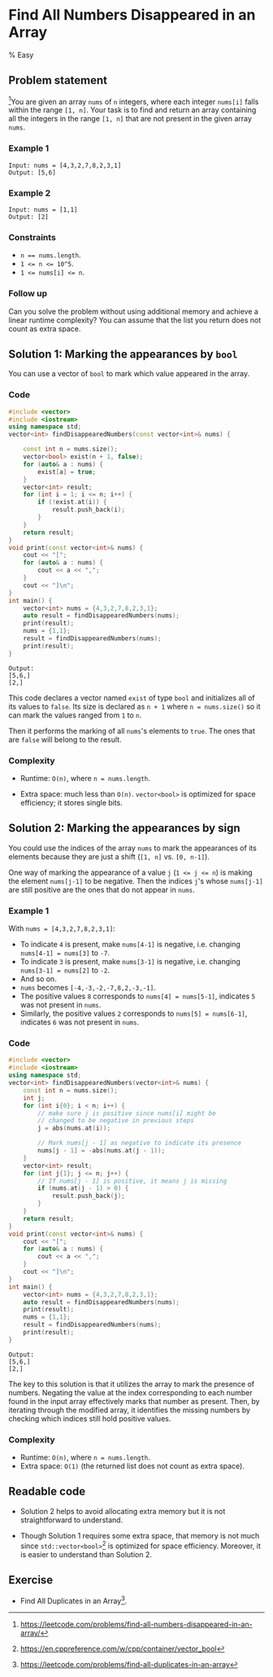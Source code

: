 # Find All Numbers Disappeared in an Array
% Easy 

## Problem statement

[^url]You are given an array `nums` of `n` integers, where each integer `nums[i]` falls within the range `[1, n]`. Your task is to find and return an array containing all the integers in the range `[1, n]` that are not present in the given array `nums`.

[^url]: https://leetcode.com/problems/find-all-numbers-disappeared-in-an-array/ 
### Example 1
```text
Input: nums = [4,3,2,7,8,2,3,1]
Output: [5,6]
```

### Example 2
```text
Input: nums = [1,1]
Output: [2]
```

### Constraints
* `n == nums.length`.
* `1 <= n <= 10^5`.
* `1 <= nums[i] <= n`.
 

### Follow up

Can you solve the problem without using additional memory and achieve a linear runtime complexity? You can assume that the list you return does not count as extra space.

## Solution 1: Marking the appearances by `bool`

You can use a vector of `bool` to mark which value appeared in the array.

### Code

```cpp
#include <vector>
#include <iostream>
using namespace std;
vector<int> findDisappearedNumbers(const vector<int>& nums) {        

    const int n = nums.size();
    vector<bool> exist(n + 1, false);        
    for (auto& a : nums) {
        exist[a] = true;
    }
    vector<int> result;
    for (int i = 1; i <= n; i++) {
        if (!exist.at(i)) {
            result.push_back(i);
        }
    }
    return result;
}
void print(const vector<int>& nums) {
    cout << "[";
    for (auto& a : nums) {
        cout << a << ",";
    }
    cout << "]\n";
}
int main() {
    vector<int> nums = {4,3,2,7,8,2,3,1};
    auto result = findDisappearedNumbers(nums);
    print(result);
    nums = {1,1};
    result = findDisappearedNumbers(nums);
    print(result);
}
```
```text
Output:
[5,6,]
[2,]
```

This code declares a vector named `exist` of type `bool` and initializes all of its values to `false`. Its size is declared as `n + 1` where `n = nums.size()` so it can mark the values ranged from `1` to `n`.

Then it performs the marking of all `nums`'s elements to `true`. The ones that are `false` will belong to the result.

### Complexity

* Runtime: `O(n)`, where `n = nums.length`.
    
* Extra space: much less than `O(n)`. `vector<bool>` is optimized for space efficiency; it stores single bits.

## Solution 2: Marking the appearances by sign

You could use the indices of the array `nums` to mark the appearances of its elements because they are just a shift (`[1, n]` vs. `[0, n-1]`).

One way of marking the appearance of a value `j` (`1 <= j <= n`) is making the element `nums[j-1]` to be negative. Then the indices `j`'s whose `nums[j-1]` are still positive are the ones that do not appear in `nums`.

### Example 1
With `nums = [4,3,2,7,8,2,3,1]`:

- To indicate `4` is present, make `nums[4-1]` is negative, i.e. changing `nums[4-1] = nums[3]` to `-7`.
- To indicate `3` is present, make `nums[3-1]` is negative, i.e. changing `nums[3-1] = nums[2]` to `-2`.
- And so on.
- `nums` becomes `[-4,-3,-2,-7,8,2,-3,-1]`.
- The positive values `8` corresponds to `nums[4] = nums[5-1]`, indicates `5` was not present in `nums`.
- Similarly, the positive values `2` corresponds to `nums[5] = nums[6-1]`, indicates `6` was not present in `nums`.

### Code

```cpp
#include <vector>
#include <iostream>
using namespace std;
vector<int> findDisappearedNumbers(vector<int>& nums) {
    const int n = nums.size();
    int j;
    for (int i{0}; i < n; i++) {
        // make sure j is positive since nums[i] might be 
        // changed to be negative in previous steps
        j = abs(nums.at(i));

        // Mark nums[j - 1] as negative to indicate its presence       
        nums[j - 1] = -abs(nums.at(j - 1));
    }
    vector<int> result;
    for (int j{1}; j <= n; j++) {
        // If nums[j - 1] is positive, it means j is missing        
        if (nums.at(j - 1) > 0) {
            result.push_back(j);
        }
    }
    return result;
}
void print(const vector<int>& nums) {
    cout << "[";
    for (auto& a : nums) {
        cout << a << ",";
    }
    cout << "]\n";
}
int main() {
    vector<int> nums = {4,3,2,7,8,2,3,1};
    auto result = findDisappearedNumbers(nums);
    print(result);
    nums = {1,1};
    result = findDisappearedNumbers(nums);
    print(result);
}
```
```text
Output:
[5,6,]
[2,]
```

The key to this solution is that it utilizes the array to mark the presence of numbers. Negating the value at the index corresponding to each number found in the input array effectively marks that number as present. Then, by iterating through the modified array, it identifies the missing numbers by checking which indices still hold positive values.

### Complexity

* Runtime: `O(n)`, where `n = nums.length`.
* Extra space: `O(1)` (the returned list does not count as extra space).

## Readable code

* Solution 2 helps to avoid allocating extra memory but it is not straightforward to understand.
    
* Though Solution 1 requires some extra space, that memory is not much since `std::vector<bool>`[^vecbool] is optimized for space efficiency. Moreover, it is easier to understand than Solution 2.

## Exercise
- Find All Duplicates in an Array[^ex].

[^ex]: https://leetcode.com/problems/find-all-duplicates-in-an-array

    
[^vecbool]: https://en.cppreference.com/w/cpp/container/vector_bool
